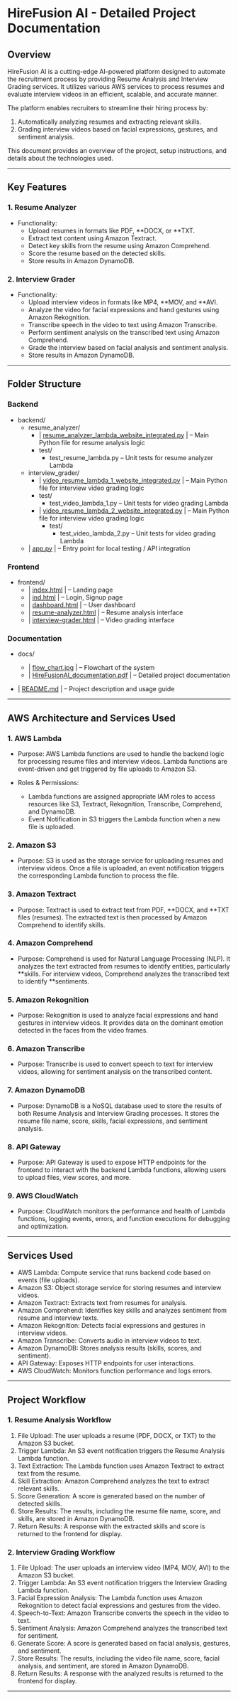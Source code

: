 # HireFusion AI - Detailed Project Documentation

## Overview

HireFusion AI is a cutting-edge AI-powered platform designed to automate the recruitment process by providing Resume Analysis and Interview Grading services. It utilizes various AWS services to process resumes and evaluate interview videos in an efficient, scalable, and accurate manner.

The platform enables recruiters to streamline their hiring process by:
1. Automatically analyzing resumes and extracting relevant skills.
2. Grading interview videos based on facial expressions, gestures, and sentiment analysis.

This document provides an overview of the project, setup instructions, and details about the technologies used.

---

## Key Features

### 1. Resume Analyzer
- Functionality:
  - Upload resumes in formats like PDF, **DOCX, or **TXT.
  - Extract text content using Amazon Textract.
  - Detect key skills from the resume using Amazon Comprehend.
  - Score the resume based on the detected skills.
  - Store results in Amazon DynamoDB.

### 2. Interview Grader
- Functionality:
  - Upload interview videos in formats like MP4, **MOV, and **AVI.
  - Analyze the video for facial expressions and hand gestures using Amazon Rekognition.
  - Transcribe speech in the video to text using Amazon Transcribe.
  - Perform sentiment analysis on the transcribed text using Amazon Comprehend.
  - Grade the interview based on facial analysis and sentiment analysis.
  - Store results in Amazon DynamoDB.

---
## Folder Structure

### Backend
- backend/
  - resume_analyzer/
    - | [resume_analyzer_lambda_website_integrated.py](./resume_analyzer_lambda_website_integrated.py) | – Main Python file for resume analysis logic  
    - test/
      - test_resume_lambda.py – Unit tests for resume analyzer Lambda  
  - interview_grader/
    - | [video_resume_lambda_1_website_integrated.py](./video_resume_lambda_1_website_integrated.py) | – Main Python file for interview video grading logic  
    - test/
      - test_video_lambda_1.py – Unit tests for video grading Lambda
    - | [video_resume_lambda_2_website_integrated.py](./video_resume_lambda_2_website_integrated.py) | – Main Python file for interview video grading logic  
      - test/
        - test_video_lambda_2.py – Unit tests for video grading Lambda
  - | [app.py](./app.py) | – Entry point for local testing / API integration  

### Frontend
- frontend/
  - | [index.html](./index.html) | – Landing page  
  - | [ind.html](./ind.html) | – Login, Signup page 
  - | [dashboard.html](./dashboard.html) | – User dashboard  
  - | [resume-analyzer.html](./resume-analyzer.html) | – Resume analysis interface  
  - | [interview-grader.html](./interview-grader.html) | – Video grading interface

### Documentation
- docs/  
  - | [flow_chart.jpg](./flow_chart.jpg) | – Flowchart of the system  
  - | [HireFusionAI_documentation.pdf](./HireFusionAI_documentation.pdf) | – Detailed project documentation  

- | [README.md](./README.md) | – Project description and usage guide

---

## AWS Architecture and Services Used

### 1. AWS Lambda
- Purpose: AWS Lambda functions are used to handle the backend logic for processing resume files and interview videos. Lambda functions are event-driven and get triggered by file uploads to Amazon S3.
  
- Roles & Permissions:
  - Lambda functions are assigned appropriate IAM roles to access resources like S3, Textract, Rekognition, Transcribe, Comprehend, and DynamoDB.
  - Event Notification in S3 triggers the Lambda function when a new file is uploaded.

### 2. Amazon S3
- Purpose: S3 is used as the storage service for uploading resumes and interview videos. Once a file is uploaded, an event notification triggers the corresponding Lambda function to process the file.

### 3. Amazon Textract
- Purpose: Textract is used to extract text from PDF, **DOCX, and **TXT files (resumes). The extracted text is then processed by Amazon Comprehend to identify skills.

### 4. Amazon Comprehend
- Purpose: Comprehend is used for Natural Language Processing (NLP). It analyzes the text extracted from resumes to identify entities, particularly **skills. For interview videos, Comprehend analyzes the transcribed text to identify **sentiments.

### 5. Amazon Rekognition
- Purpose: Rekognition is used to analyze facial expressions and hand gestures in interview videos. It provides data on the dominant emotion detected in the faces from the video frames.

### 6. Amazon Transcribe
- Purpose: Transcribe is used to convert speech to text for interview videos, allowing for sentiment analysis on the transcribed content.

### 7. Amazon DynamoDB
- Purpose: DynamoDB is a NoSQL database used to store the results of both Resume Analysis and Interview Grading processes. It stores the resume file name, score, skills, facial expressions, and sentiment analysis.

### 8. API Gateway
- Purpose: API Gateway is used to expose HTTP endpoints for the frontend to interact with the backend Lambda functions, allowing users to upload files, view scores, and more.

### 9. AWS CloudWatch
- Purpose: CloudWatch monitors the performance and health of Lambda functions, logging events, errors, and function executions for debugging and optimization.

---

## Services Used

- AWS Lambda: Compute service that runs backend code based on events (file uploads).
- Amazon S3: Object storage service for storing resumes and interview videos.
- Amazon Textract: Extracts text from resumes for analysis.
- Amazon Comprehend: Identifies key skills and analyzes sentiment from resume and interview texts.
- Amazon Rekognition: Detects facial expressions and gestures in interview videos.
- Amazon Transcribe: Converts audio in interview videos to text.
- Amazon DynamoDB: Stores analysis results (skills, scores, and sentiment).
- API Gateway: Exposes HTTP endpoints for user interactions.
- AWS CloudWatch: Monitors function performance and logs errors.

---

## Project Workflow

### 1. Resume Analysis Workflow
1. File Upload: The user uploads a resume (PDF, DOCX, or TXT) to the Amazon S3 bucket.
2. Trigger Lambda: An S3 event notification triggers the Resume Analysis Lambda function.
3. Text Extraction: The Lambda function uses Amazon Textract to extract text from the resume.
4. Skill Extraction: Amazon Comprehend analyzes the text to extract relevant skills.
5. Score Generation: A score is generated based on the number of detected skills.
6. Store Results: The results, including the resume file name, score, and skills, are stored in Amazon DynamoDB.
7. Return Results: A response with the extracted skills and score is returned to the frontend for display.

### 2. Interview Grading Workflow
1. File Upload: The user uploads an interview video (MP4, MOV, AVI) to the Amazon S3 bucket.
2. Trigger Lambda: An S3 event notification triggers the Interview Grading Lambda function.
3. Facial Expression Analysis: The Lambda function uses Amazon Rekognition to detect facial expressions and gestures from the video.
4. Speech-to-Text: Amazon Transcribe converts the speech in the video to text.
5. Sentiment Analysis: Amazon Comprehend analyzes the transcribed text for sentiment.
6. Generate Score: A score is generated based on facial analysis, gestures, and sentiment.
7. Store Results: The results, including the video file name, score, facial analysis, and sentiment, are stored in Amazon DynamoDB.
8. Return Results: A response with the analyzed results is returned to the frontend for display.

---
